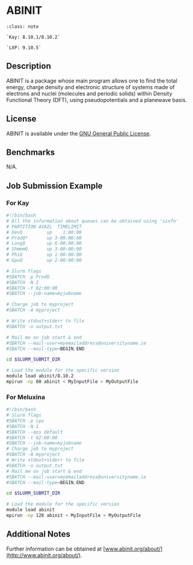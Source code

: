 # ABINIT

```{admonition} Versions Installed
:class: note

`Kay: 8.10.1/8.10.2`

`LXP: 9.10.5`
```

## Description

ABINIT is a package whose main program allows one to find the total
energy, charge density and electronic structure of systems made of
electrons and nuclei (molecules and periodic solids) within Density
Functional Theory (DFT), using pseudopotentials and a planewave basis.

## License

ABINIT is available under the [GNU General Public License](http://www.gnu.org/copyleft/gpl.html).

## Benchmarks

N/A.

## Job Submission Example


### For Kay

```bash -l
#!/bin/bash
# All the information about queues can be obtained using 'sinfo'
# PARTITION AVAIL  TIMELIMIT  
# DevQ         up    1:00:00   
# ProdQ*       up 3-00:00:00    
# LongQ        up 6-00:00:00    
# ShmemQ       up 3-00:00:00    
# PhiQ         up 1-00:00:00   
# GpuQ         up 2-00:00:00

# Slurm flags
#SBATCH -p ProdQ
#SBATCH -N 2
#SBATCH -t 02:00:00
#SBATCH --job-name=myjobname

# Charge job to myproject
#SBATCH -A myproject

# Write stdout+stderr to file
#SBATCH -o output.txt

# Mail me on job start & end
#SBATCH --mail-user=myemailaddress@universityname.ie
#SBATCH --mail-type=BEGIN,END

cd $SLURM_SUBMIT_DIR

# Load the module for the specific version
module load abinit/8.10.2
mpirun -np 80 abinit < MyInputFile > MyOutputFile
```

### For Meluxina

```bash -l
#!/bin/bash
# Slurm flags
#SBATCH -p cpu
#SBATCH -N 1
#SBATCH --qos default
#SBATCH -t 02:00:00
#SBATCH --job-name=myjobname
# Charge job to myproject
#SBATCH -A myproject
# Write stdout+stderr to file
#SBATCH -o output.txt
# Mail me on job start & end
#SBATCH --mail-user=myemailaddress@universityname.ie
#SBATCH --mail-type=BEGIN,END

cd $SLURM_SUBMIT_DIR

# Load the module for the specific version
module load abinit
mpirun -np 128 abinit < MyInputFile > MyOutputFile
```

## Additional Notes

Further information can be obtained
at [www.abinit.org/about/](http://www.abinit.org/about/).

